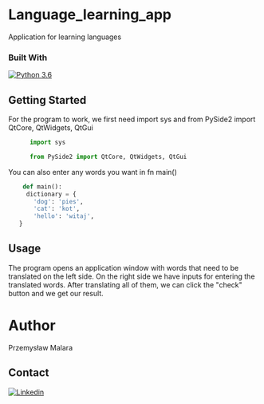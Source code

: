 # Language_learning_app

Application for learning languages

### Built With

[![Python 3.6](https://img.shields.io/badge/Python-3776AB?style=for-the-badge&logo=python&logoColor=white)](https://www.python.org/downloads/release/python-360/)

## Getting Started

For the program to work, we first need import sys and from PySide2 import QtCore, QtWidgets, QtGui

```python
      import sys

      from PySide2 import QtCore, QtWidgets, QtGui
   ```
You can also enter any words you want in fn main()
 
 ```python
     def main():
      dictionary = {
        'dog': 'pies',
        'cat': 'kot',
        'hello': 'witaj',
    }
   ```
       

## Usage

The program opens an application window with words that need to be translated on the left side.
On the right side we have inputs for entering the translated words.
After translating all of them, we can click the "check" button and we get our result.

# Author
Przemysław Malara 
## Contact
[![Linkedin](https://img.shields.io/badge/LinkedIn-0077B5?style=for-the-badge&logo=linkedin&logoColor=white)](https://www.linkedin.com/in/przemysław-malara-b15748216/)
